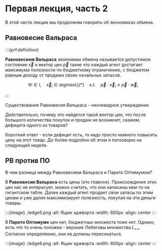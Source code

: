 # Первая лекция, часть 2

В этой части лекции мы продолжим говорить об экономиках обмена.

## Равновесие Вальраса

:::{prf:definition}

**Равновесием Вальраса** экономики обмена называется допустимое состояние $\vec x$ и вектор цен $\vec p$ такие что каждый агент достигает максимума полезности по бюджетному ограничению, с бюджетом равным доходу от продажи своих начальных запасов.

$$ \forall i \in I, \quad \vec x_i \in argmax U_i(\ast) \quad s.t. \quad \vec p \cdot \vec x_i \leqslant \vec p \cdot \vec w_i$$

:::

Существование Равновесия Вальраса - неочевидное утверждение.

Действительно, почему это найдется такой вектор цен, что после большого количества покупок и продаж не возникнет, скажем, дефицита одного из товаров?

Короткий ответ - если дефицит есть, то надо просто немного повысить цену на этот товар. До более подробно об этом я погооворю на следующей неделе.

## РВ против ПО

В чем разница между Равновесием Вальраса и Парето Оптимумом?

В **Равновесии Вальраса** есть цены (это главное). Происхождение этих цен нас не интересует, можно считать, что они написаны кем-то на гигантском табле. Далее каждый агент продает свои запасы по этим ценам и уже далее максимизирует полезность, покупая на эти деньги товары.

:::{image} ./edge5.png
:alt: Ящик эджворта
:width: 600px
:align: center
:::

В **Парето Оптимуме** цен нет, бюджетных множеств тоже нет. Однако, есть что то очень похожее - верхние Лебеговы множества $L_{++}$. Согласно определению, они не должны пересекаться.

:::{image} ./edge6.png
:alt: Ящик эджворта
:width: 600px
:align: center
:::